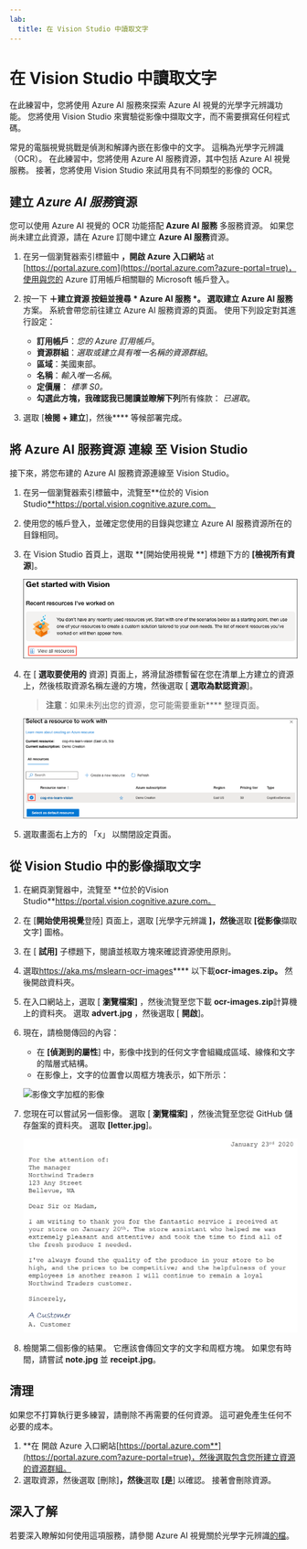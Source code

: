 ```yaml
---
lab:
  title: 在 Vision Studio 中讀取文字
---
```


# 在 Vision Studio 中讀取文字

在此練習中，您將使用 Azure AI 服務來探索 Azure AI 視覺的光學字元辨識功能。 您將使用 Vision Studio 來實驗從影像中擷取文字，而不需要撰寫任何程式碼。

常見的電腦視覺挑戰是偵測和解譯內嵌在影像中的文字。 這稱為光學字元辨識（OCR）。 在此練習中，您將使用 Azure AI 服務資源，其中包括 Azure AI 視覺服務。 接著，您將使用 Vision Studio 來試用具有不同類型的影像的 OCR。

## 建立 *Azure AI 服務*資源

您可以使用 Azure AI 視覺的 OCR 功能搭配 **Azure AI 服務** 多服務資源。 如果您尚未建立此資源，請在 Azure 訂閱中建立 **Azure AI 服務**資源。

1. 在另一個瀏覽器索引標籤中 **，開啟 Azure 入口網站** at [https://portal.azure.com](https://portal.azure.com?azure-portal=true)，使用與您的 Azure 訂用帳戶相關聯的 Microsoft 帳戶登入。

1. 按一下 **＋建立資源 **按鈕並搜尋  * Azure AI 服務 *。 選取**建立** **Azure AI 服務**方案。 系統會帶您前往建立 Azure AI 服務資源的頁面。 使用下列設定對其進行設定：
    - **訂用帳戶**：*您的 Azure 訂用帳戶*。
    - **資源群組**：*選取或建立具有唯一名稱的資源群組*。
    - **區域**：美國東部。
    - **名稱**：*輸入唯一名稱*。
    - **定價層**： *標準 S0。*
    - **勾選此方塊，我確認我已閱讀並瞭解下列**所有條款： *已選取*。

1. 選取 [**檢閱 + 建立**]，然後**** 等候部署完成。

## 將 Azure AI 服務資源 連線 至 Vision Studio

接下來，將您布建的 Azure AI 服務資源連線至 Vision Studio。

1. 在另一個瀏覽器索引標籤中，流覽至**位於的 Vision Studio[**](https://portal.vision.cognitive.azure.com?azure-portal=true)https://portal.vision.cognitive.azure.com。

1. 使用您的帳戶登入，並確定您使用的目錄與您建立 Azure AI 服務資源所在的目錄相同。

1. 在 Vision Studio 首頁上，選取 **[開始使用視覺 **] 標題下方的 **[檢視所有資源**]。

    ![在 Vision Studio 中開始使用視覺下，[檢視所有資源] 連結會反白顯示。](./media/analyze-images-vision/vision-resources.png)

1. 在 [ **選取要使用的** 資源] 頁面上，將滑鼠游標暫留在您在清單上方建立的資源上，然後核取資源名稱左邊的方塊，然後選取 [ **選取為默認資源**]。

    > **注意**：如果未列出您的資源，您可能需要重新**** 整理頁面。

    ![[選取要使用的資源] 對話框會顯示為醒目提示並核取 cog-ms-learn-vision-SUFFIX 認知服務資源。 [選取為預設資源] 按鈕會反白顯示。](./media/analyze-images-vision/default-resource.png)

1. 選取畫面右上方的 「x」 以關閉設定頁面。

## 從 Vision Studio 中的影像擷取文字
    
1. 在網頁瀏覽器中，流覽至 **位於的Vision Studio[](https://portal.vision.cognitive.azure.com?azure-portal=true)**https://portal.vision.cognitive.azure.com。

1. 在 [**開始使用視覺**登陸] 頁面上，選取 [光學字元辨識 **]，然後**選取 **[從影像**擷取文字] 圖格。

1. 在 [ **試用]** 子標題下，閱讀並核取方塊來確認資源使用原則。  

1. 選取[](https://aka.ms/mslearn-ocr-images)https://aka.ms/mslearn-ocr-images**** 以下載**ocr-images.zip。** 然後開啟資料夾。

1. 在入口網站上，選取 [ **瀏覽檔案]** ，然後流覽至您下載 **ocr-images.zip**計算機上的資料夾。 選取 **advert.jpg** ，然後選取 [ **開啟**]。

1. 現在，請檢閱傳回的內容：
    - 在 **[偵測到的屬性**] 中，影像中找到的任何文字會組織成區域、線條和文字的階層式結構。
    - 在影像上，文字的位置會以周框方塊表示，如下所示：

    ![影像文字加框的影像](media/read-text-computer-vision/text-bounding-boxes.png)

1. 您現在可以嘗試另一個影像。 選取 [ **瀏覽檔案]** ，然後流覽至您從 GitHub 儲存盤案的資料夾。 選取 **[letter.jpg**]。

    ![打字信的影像。](media/read-text-computer-vision/letter.jpg)

1. 檢閱第二個影像的結果。 它應該會傳回文字的文字和周框方塊。 如果您有時間，請嘗試 **note.jpg** 並 **receipt.jpg**。

## 清理

如果您不打算執行更多練習，請刪除不再需要的任何資源。 這可避免產生任何不必要的成本。

1. **在 開啟 Azure 入口網站[https://portal.azure.com**](https://portal.azure.com?azure-portal=true)，然後選取包含您所建立資源的資源群組。
1. 選取資源，然後選取 [刪除]**，然後**選取 **[是**] 以確認。 接著會刪除資源。

## 深入了解

若要深入瞭解如何使用這項服務，請參閱 Azure AI 視覺關於光學字元辨識[的檔](https://learn.microsoft.com/azure/ai-services/computer-vision/overview-ocr)。
